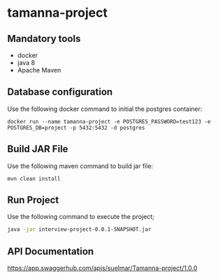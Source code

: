 # tamanna-project

## Mandatory tools
* docker
* java 8
* Apache Maven

## Database configuration

Use the following docker command to initial the postgres container:

```docker
docker run --name tamanna-project -e POSTGRES_PASSWORD=test123 -e POSTGRES_DB=project -p 5432:5432 -d postgres
```

## Build JAR File

Use the following maven command to build jar file:
```maven
mvn clean install
```

## Run Project

Use the following command to execute the project;

```bash
java -jar interview-project-0.0.1-SNAPSHOT.jar
```

## API Documentation

https://app.swaggerhub.com/apis/suelmar/Tamanna-project/1.0.0
